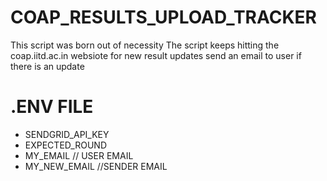 # COAP_RESULTS_UPLOAD_TRACKER
This script was born out of necessity
The script keeps hitting the coap.iitd.ac.in websiote for new result updates
send an email to user if there is an update


# .ENV FILE
* SENDGRID_API_KEY
* EXPECTED_ROUND
* MY_EMAIL  // USER EMAIL
* MY_NEW_EMAIL //SENDER EMAIL
